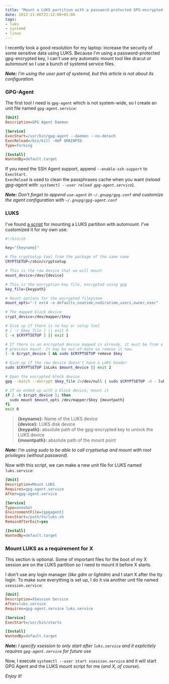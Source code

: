 ```yaml
---
title: "Mount a LUKS partition with a password-protected GPG-encrypted key using systemd"
date: 2012-11-06T22:12:00+01:00
tags:
- luks
- systemd
- linux
---
```


I recently took a good resolution for my laptop: increase the security of some sensitive data using LUKS.
Because I'm using a password-protected gpg-encrypted key, I can't use any automatic mount tool like dracut or automount so I use a bunch of systemd service files.

_**Note:** I'm using the user part of systemd, but this article is not about its configuration._


### GPG-Agent

The first tool I need is `gpg-agent` which is not system-wide, so I create an unit file named `gpg-agent.service`:

``` ini
[Unit]
Description=GPG Agent Daemon

[Service]
ExecStart=/usr/bin/gpg-agent --daemon --no-detach
ExecReload=/bin/kill -HUP $MAINPID
Type=forking

[Install]
WantedBy=default.target
```

If you need the SSH Agent support, append `--enable-ssh-support` to `ExecStart`.  
`ExecReload` is used to clean the passphrases cache when you want (_reload gpg-agent with: `systemctl --user reload gpg-agent.service`_).

_**Note:** Don't forget to append `use-agent` in `~/.gnupg/gpg.conf` and customize the agent configuration with `~/.gnupg/gpg-agent.conf`_


### LUKS

I've found [a script](http://www.saout.de/pipermail/dm-crypt/2011-January/001467.html) for mounting a LUKS partition with automount. I've customized it for my own use:

``` bash
#!/bin/sh

key="{keyname}"

# The cryptsetup tool from the package of the same name
CRYPTSETUP=/sbin/cryptsetup

# This is the raw device that we will mount
mount_device=/dev/{device}

# This is the encryption key file, encrypted using gpg
key_file={keypath}

# Mount options for the encrypted fileystem
mount_opts="-t ext4 -o defaults,noatime,nodiratime,users,owner,exec"

# The mapped block device
crypt_device=/dev/mapper/$key

# Give up if there is no key or setup tool
# [ -r $key_file ] || exit 0
[ -x $CRYPTSETUP ] || exit 1

# If there is an encrypted device mapped in already, it must be from a
# previous mount. It may be out-of-date so remove it now.
[ -b $crypt_device ] && sudo $CRYPTSETUP remove $key

# Give up if the raw device doesn't have a LUKS header
sudo $CRYPTSETUP isLuks $mount_device || exit 2

# Open the encrypted block device
gpg --batch --decrypt $key_file 2>/dev/null | sudo $CRYPTSETUP -d - luksOpen $mount_device $key >& /dev/null || exit 3

# If we ended up with a block device, mount it
if [ -b $crypt_device ]; then
  sudo mount $mount_opts /dev/mapper/$key {mountpath}
fi
exit 0
```
> **{keyname}:** Name of the LUKS device  
> **{device}:** LUKS disk device  
> **{keypath}:** absolute path of the gpg-encrypted key to unlock the LUKS device  
> **{mountpath}:** absolute path of the mount point

_**Note:** I'm using sudo to be able to call cryptsetup and mount with root privileges (without password)._

Now with this script, we can make a new unit file for LUKS named `luks.service`:

``` ini
[Unit]
Description=Mount LUKS
Requires=gpg-agent.service
After=gpg-agent.service

[Service]
Type=oneshot
EnvironmentFile={gpgagent}
ExecStart=/path/to/luks.sh
RemainAfterExit=yes

[Install]
WantedBy=default.target
```


### Mount LUKS as a requirement for X

This section is optional. Some of important files for the boot of my X session are on the LUKS partition so I need to mount it before X starts.

I don't use any login manager (_like gdm or lightdm_) and I start X after the tty login. To make sure everything is set up, I do it via another unit file named `xsession.service`:

``` ini {hl_lines=["3-4"]}
[Unit]
Description=XSession Service
After=luks.service
Requires=gpg-agent.service luks.service

[Service]
ExecStart=/usr/bin/startx

[Install]
WantedBy=default.target
```

_**Note:**  I specify xsession to only start after `luks.service` and it explicitely requires `gpg-agent.service` for future use_

Now, I execute `systemctl --user start xsession.service` and it will start GPG Agent and the LUKS mount script for me (_and X, of course_).

_Enjoy it!_

